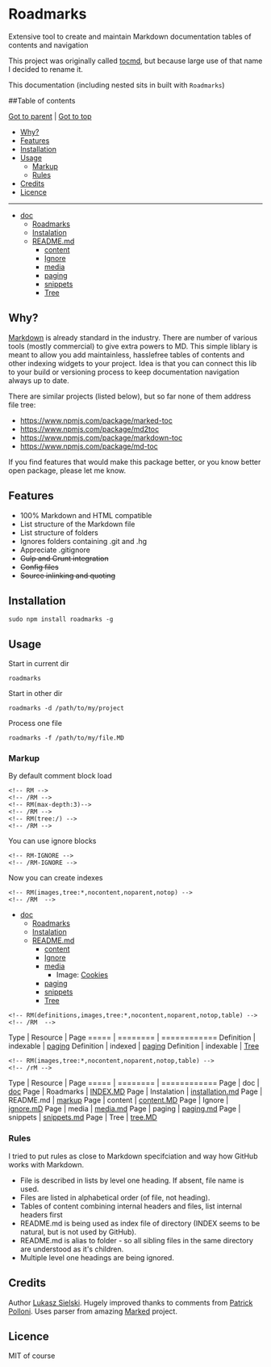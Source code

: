 Roadmarks
=========

Extensive tool to create and maintain Markdown documentation tables of contents and navigation

This project was originally called [tocmd](https://github.com/sielay/tocmd), but because large use of that name I decided to rename it.

This documentation (including nested sits in built with `Roadmarks`)

<!-- RM-IGNORE -->
##Table of contents
<!-- /RM-IGNORE -->

<!-- RM(tree:*) -->

[Got to parent](./README.md) | [Got to top](/README.md)

* [Why?](#why)
* [Features](#features)
* [Installation](#installation)
* [Usage](#usage)
  * [Markup](#markup)
  * [Rules](#rules)
* [Credits](#credits)
* [Licence](#licence)
****

* [doc](./doc)
  * [Roadmarks](./doc/INDEX.MD)
  * [Instalation](./doc/installation.md)
  * [README.md](./doc/markup)
    * [content](./doc/markup/content.MD)
    * [Ignore](./doc/markup/ignore.mD)
    * [media](./doc/markup/media.md)
    * [paging](./doc/markup/paging.md)
    * [snippets](./doc/markup/snippets.md)
    * [Tree](./doc/markup/tree.MD)


<!-- /RM -->

Why?
----

[Markdown](http://daringfireball.net/projects/markdown/) is already standard in the industry. There are number of various tools (mostly commercial) to give extra powers to MD. This simple liblary is meant to allow you add maintainless, hasslefree tables of contents and other indexing widgets to your project. Idea is that you can connect this lib to your build or versioning process to keep documentation navigation always up to date.

There are similar projects (listed below), but so far none of them address file tree:
 * https://www.npmjs.com/package/marked-toc
 * https://www.npmjs.com/package/md2toc
 * https://www.npmjs.com/package/markdown-toc
 * https://www.npmjs.com/package/md-toc
 
If you find features that would make this package better, or you know better open package, please let me know.

## Features
 * 100% Markdown and HTML compatible
 * List structure of the Markdown file
 * List structure of folders
 * Ignores folders containing .git and .hg
 * Appreciate .gitignore
 * ~~Gulp and Grunt integration~~
 * ~~Config files~~
 * ~~Source inlinking and quoting~~


## Installation

```
sudo npm install roadmarks -g
```

## Usage

Start in current dir
```
roadmarks 
```

Start in other dir
```
roadmarks -d /path/to/my/project
```

Process one file
```
roadmarks -f /path/to/my/file.MD
```

### Markup


By default comment block load

	<!-- RM -->
    <!-- /RM -->
	<!-- RM(max-depth:3)-->
	<!-- /RM -->
	<!-- RM(tree:/) -->
    <!-- /RM -->

You can use ignore blocks

    <!-- RM-IGNORE -->
    <!-- /RM-IGNORE -->

Now you can create indexes

    <!-- RM(images,tree:*,nocontent,noparent,notop) -->
    <!-- /RM  -->

<!-- RM(tree:*,list-images,nocontent,noparent,notop) -->

* [doc](./doc)
  * [Roadmarks](./doc/INDEX.MD)
  * [Instalation](./doc/installation.md)
  * [README.md](./doc/markup)
    * [content](./doc/markup/content.MD)
    * [Ignore](./doc/markup/ignore.mD)
    * [media](./doc/markup/media.md)
      * Image: [Cookies](./doc/markup/media.md)
    * [paging](./doc/markup/paging.md)
    * [snippets](./doc/markup/snippets.md)
    * [Tree](./doc/markup/tree.MD)


<!-- /RM -->

    <!-- RM(definitions,images,tree:*,nocontent,noparent,notop,table) -->
    <!-- /RM  -->

<!-- RM(list-definitions,tree:*,nofiles,nocontent,noparent,notop,table) -->

 Type | Resource | Page 
===== | ======== | ============ 
 Definition | indexable | [paging](doc/markup/paging.md) 
 Definition | indexed | [paging](doc/markup/paging.md) 
 Definition | indexable | [Tree](doc/markup/tree.MD) 


<!-- /RM -->

    <!-- RM(images,tree:*,nocontent,noparent,notop,table) -->
    <!-- /rM -->

<!-- RM(images,tree:*,nocontent,noparent,notop,table) -->

 Type | Resource | Page 
===== | ======== | ============ 
 Page | doc | [doc](doc) 
 Page | Roadmarks | [INDEX.MD](doc/INDEX.MD) 
 Page | Instalation | [installation.md](doc/installation.md) 
 Page | README.md | [markup](doc/markup) 
 Page | content | [content.MD](doc/markup/content.MD) 
 Page | Ignore | [ignore.mD](doc/markup/ignore.mD) 
 Page | media | [media.md](doc/markup/media.md) 
 Page | paging | [paging.md](doc/markup/paging.md) 
 Page | snippets | [snippets.md](doc/markup/snippets.md) 
 Page | Tree | [tree.MD](doc/markup/tree.MD) 


<!-- /RM -->

### Rules

I tried to put rules as close to Markdown specifciation and way how GitHub works with Markdown.

 * File is described in lists by level one heading. If absent, file name is used.
 * Files are listed in alphabetical order (of file, not heading).
 * Tables of content combining internal headers and files, list internal headers first
 * README.md is being used as index file of directory (INDEX seems to be natural, but is not used by GitHub).
 * README.md is alias to folder - so all sibling files in the same directory are understood as it's children.
 * Multiple level one headings are being ignored.
  
## Credits

Author [Lukasz Sielski](http://github.com/sielay). Hugely improved thanks to comments from [Patrick Polloni](https://github.com/kimu). Uses parser from amazing [Marked](https://github.com/chjj/marked) project.

## Licence

<!-- RM-INC(LICENSE) -->

MIT of course



